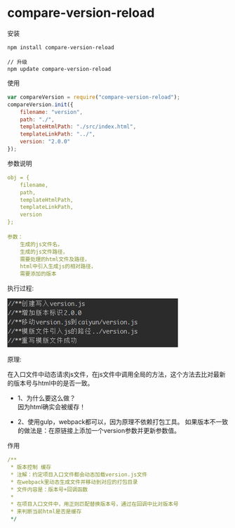 # compare-version-reload

安装
```
npm install compare-version-reload

// 升级
npm update compare-version-reload
```

使用

```js
var compareVersion = require("compare-version-reload");
compareVersion.init({
    filename: "version",
    path: "./",
    templateHtmlPath: "./src/index.html",
    templateLinkPath: "../",
    version: "2.0.0"
});
```

参数说明

```yaml
obj = { 
    filename, 
    path, 
    templateHtmlPath, 
    templateLinkPath,
    version 
};

参数：
    生成的js文件名，
    生成的js文件路径，
    需要处理的html文件及路径，
    html中引入生成js的相对路径，
    需要添加的版本
```

执行过程:  

![test](./test/test.png)

原理: 

在入口文件中动态请求js文件，在js文件中调用全局的方法，这个方法去比对最新的版本号与html中的是否一致。

+ 1、为什么要这么做？  
因为html确实会被缓存！

+ 2、使用gulp，webpack都可以，因为原理不依赖打包工具。
如果版本不一致的做法是：在原链接上添加一个version参数并更新参数值。


作用

```yaml
/**
 * 版本控制 缓存
 * 注解：约定项目入口文件都会动态加载version.js文件
 * 在webpack里动态生成文件并移动到对应的打包目录
 * 文件内容是：版本号+回调函数
 *
 * 在项目入口文件中，用正则匹配替换版本号，通过在回调中比对版本号
 * 来判断当前html是否是缓存
 */
 ```
